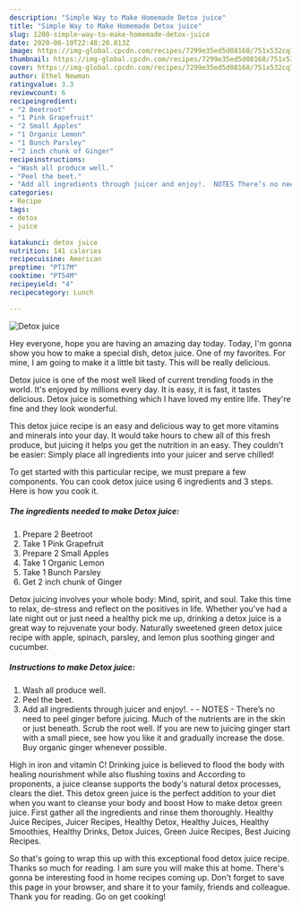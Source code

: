 ```yaml
---
description: "Simple Way to Make Homemade Detox juice"
title: "Simple Way to Make Homemade Detox juice"
slug: 1200-simple-way-to-make-homemade-detox-juice
date: 2020-06-10T22:48:20.813Z
image: https://img-global.cpcdn.com/recipes/7299e35ed5d08168/751x532cq70/detox-juice-recipe-main-photo.jpg
thumbnail: https://img-global.cpcdn.com/recipes/7299e35ed5d08168/751x532cq70/detox-juice-recipe-main-photo.jpg
cover: https://img-global.cpcdn.com/recipes/7299e35ed5d08168/751x532cq70/detox-juice-recipe-main-photo.jpg
author: Ethel Newman
ratingvalue: 3.3
reviewcount: 6
recipeingredient:
- "2 Beetroot"
- "1 Pink Grapefruit"
- "2 Small Apples"
- "1 Organic Lemon"
- "1 Bunch Parsley"
- "2 inch chunk of Ginger"
recipeinstructions:
- "Wash all produce well."
- "Peel the beet."
- "Add all ingredients through juicer and enjoy!.  NOTES There’s no need to peel ginger before juicing. Much of the nutrients are in the skin or just beneath. Scrub the root well. If you are new to juicing ginger start with a small piece, see how you like it and gradually increase the dose. Buy organic ginger whenever possible."
categories:
- Recipe
tags:
- detox
- juice

katakunci: detox juice 
nutrition: 141 calories
recipecuisine: American
preptime: "PT17M"
cooktime: "PT54M"
recipeyield: "4"
recipecategory: Lunch

---
```



![Detox juice](https://img-global.cpcdn.com/recipes/7299e35ed5d08168/751x532cq70/detox-juice-recipe-main-photo.jpg)

Hey everyone, hope you are having an amazing day today. Today, I'm gonna show you how to make a special dish, detox juice. One of my favorites. For mine, I am going to make it a little bit tasty. This will be really delicious.

Detox juice is one of the most well liked of current trending foods in the world. It's enjoyed by millions every day. It is easy, it is fast, it tastes delicious. Detox juice is something which I have loved my entire life. They're fine and they look wonderful.

This detox juice recipe is an easy and delicious way to get more vitamins and minerals into your day. It would take hours to chew all of this fresh produce, but juicing it helps you get the nutrition in an easy. They couldn&#39;t be easier: Simply place all ingredients into your juicer and serve chilled!


To get started with this particular recipe, we must prepare a few components. You can cook detox juice using 6 ingredients and 3 steps. Here is how you cook it.

<!--inarticleads1-->

##### The ingredients needed to make Detox juice:

1. Prepare 2 Beetroot
1. Take 1 Pink Grapefruit
1. Prepare 2 Small Apples
1. Take 1 Organic Lemon
1. Take 1 Bunch Parsley
1. Get 2 inch chunk of Ginger


Detox juicing involves your whole body: Mind, spirit, and soul. Take this time to relax, de-stress and reflect on the positives in life. Whether you&#39;ve had a late night out or just need a healthy pick me up, drinking a detox juice is a great way to rejuvenate your body. Naturally sweetened green detox juice recipe with apple, spinach, parsley, and lemon plus soothing ginger and cucumber. 

<!--inarticleads2-->

##### Instructions to make Detox juice:

1. Wash all produce well.
1. Peel the beet.
1. Add all ingredients through juicer and enjoy!. -  - NOTES - There’s no need to peel ginger before juicing. Much of the nutrients are in the skin or just beneath. Scrub the root well. If you are new to juicing ginger start with a small piece, see how you like it and gradually increase the dose. Buy organic ginger whenever possible.


High in iron and vitamin C! Drinking juice is believed to flood the body with healing nourishment while also flushing toxins and According to proponents, a juice cleanse supports the body&#39;s natural detox processes, clears the diet. This detox green juice is the perfect addition to your diet when you want to cleanse your body and boost How to make detox green juice. First gather all the ingredients and rinse them thoroughly. Healthy Juice Recipes, Juicer Recipes, Healthy Detox, Healthy Juices, Healthy Smoothies, Healthy Drinks, Detox Juices, Green Juice Recipes, Best Juicing Recipes. 

So that's going to wrap this up with this exceptional food detox juice recipe. Thanks so much for reading. I am sure you will make this at home. There's gonna be interesting food in home recipes coming up. Don't forget to save this page in your browser, and share it to your family, friends and colleague. Thank you for reading. Go on get cooking!
